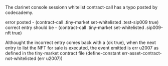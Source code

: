 The clarinet console sessionn whitelist contract-call has a typo posted by codecademy.

error posted - (contract-call .tiny-market set-whitelisted .test-sip009 true)
correct entry should be - (contract-call .tiny-market set-whitelisted .sip009-nft true)

Althought the incorrect entry comes back with a (ok true), when the next entry to list
the NFT for sale is executed, the event emitted is err u2007 as defined in the tiny-market contract file
(define-constant err-asset-contract-not-whitelisted (err u2007))
